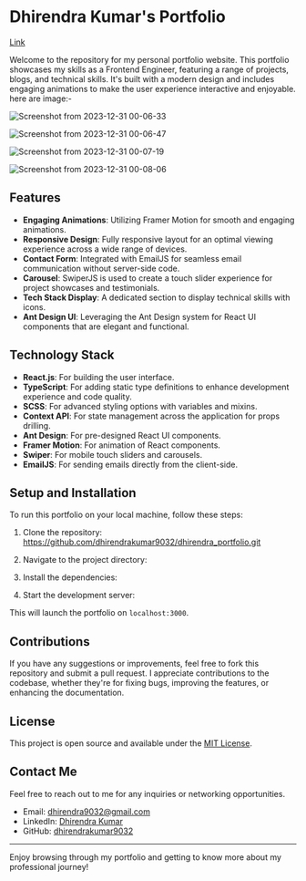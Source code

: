 # Dhirendra Kumar's Portfolio
[Link]([https://www.github.com/dhirendrakumar9032](https://www.dhirendra-portfolio.vercel.app/))

Welcome to the repository for my personal portfolio website. This portfolio showcases my skills as a Frontend Engineer, featuring a range of projects, blogs, and technical skills. It's built with a modern design and includes engaging animations to make the user experience interactive and enjoyable. here are image:-

![Screenshot from 2023-12-31 00-06-33](https://github.com/dhirendrakumar9032/dhirendra_portfolio/assets/128227632/d98b3ae0-8ae3-449d-a2d9-bb568e671554)

![Screenshot from 2023-12-31 00-06-47](https://github.com/dhirendrakumar9032/dhirendra_portfolio/assets/128227632/d124dfcd-4d2e-4951-9f0b-b20a27c93eda)

![Screenshot from 2023-12-31 00-07-19](https://github.com/dhirendrakumar9032/dhirendra_portfolio/assets/128227632/be700459-939b-4544-9727-3149792dffac)

![Screenshot from 2023-12-31 00-08-06](https://github.com/dhirendrakumar9032/dhirendra_portfolio/assets/128227632/ad4c1090-698b-408e-9380-e2a0dcecdffc)

## Features

- **Engaging Animations**: Utilizing Framer Motion for smooth and engaging animations.
- **Responsive Design**: Fully responsive layout for an optimal viewing experience across a wide range of devices.
- **Contact Form**: Integrated with EmailJS for seamless email communication without server-side code.
- **Carousel**: SwiperJS is used to create a touch slider experience for project showcases and testimonials.
- **Tech Stack Display**: A dedicated section to display technical skills with icons.
- **Ant Design UI**: Leveraging the Ant Design system for React UI components that are elegant and functional.

## Technology Stack

- **React.js**: For building the user interface.
- **TypeScript**: For adding static type definitions to enhance development experience and code quality.
- **SCSS**: For advanced styling options with variables and mixins.
- **Context API**: For state management across the application for props drilling.
- **Ant Design**: For pre-designed React UI components.
- **Framer Motion**: For animation of React components.
- **Swiper**: For mobile touch sliders and carousels.
- **EmailJS**: For sending emails directly from the client-side.

## Setup and Installation

To run this portfolio on your local machine, follow these steps:

1. Clone the repository: https://github.com/dhirendrakumar9032/dhirendra_portfolio.git

2. Navigate to the project directory:
3. Install the dependencies:
4. Start the development server:


This will launch the portfolio on `localhost:3000`.

## Contributions

If you have any suggestions or improvements, feel free to fork this repository and submit a pull request. I appreciate contributions to the codebase, whether they're for fixing bugs, improving the features, or enhancing the documentation.

## License

This project is open source and available under the [MIT License](LICENSE).

## Contact Me

Feel free to reach out to me for any inquiries or networking opportunities.

- Email: dhirendra9032@gmail.com
- LinkedIn: [Dhirendra Kumar](https://www.linkedin.com/in/dhirendra-kumar-9032/)
- GitHub: [dhirendrakumar9032](https://www.github.com/dhirendrakumar9032)

---

Enjoy browsing through my portfolio and getting to know more about my professional journey!

